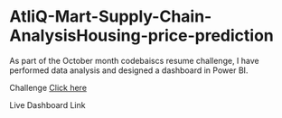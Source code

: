# AtliQ-Mart-Supply-Chain-AnalysisHousing-price-prediction
As part of the October month codebaiscs resume challenge, I have performed data analysis and designed a dashboard in Power BI.

Challenge [Click here](https://codebasics.io/event/codebasics-resume-project-challenge)

Live Dashboard Link
